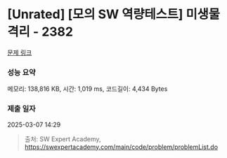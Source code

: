 # [Unrated] [모의 SW 역량테스트] 미생물 격리 - 2382 

[문제 링크](https://swexpertacademy.com/main/code/problem/problemDetail.do?contestProbId=AV597vbqAH0DFAVl) 

### 성능 요약

메모리: 138,816 KB, 시간: 1,019 ms, 코드길이: 4,434 Bytes

### 제출 일자

2025-03-07 14:29



> 출처: SW Expert Academy, https://swexpertacademy.com/main/code/problem/problemList.do
